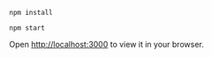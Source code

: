 `npm install`

`npm start`

Open [http://localhost:3000](http://localhost:3000) to view it in your browser.

